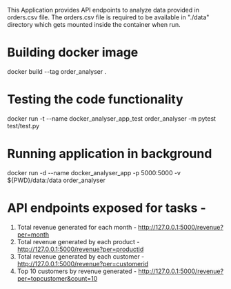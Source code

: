 This Application provides API endpoints to analyze data provided in orders.csv file.
The orders.csv file is required to be available in "./data" directory which gets mounted inside the container when run.

# Building docker image
docker build --tag order_analyser .

# Testing the code functionality
docker run -t --name docker_analyser_app_test order_analyser -m pytest test/test.py

# Running application in background
docker run -d --name docker_analyser_app -p 5000:5000 -v ${PWD}/data:/data order_analyser

# API endpoints exposed for tasks - 
1. Total revenue generated for each month - http://127.0.0.1:5000/revenue?per=month
2. Total revenue generated by each product - http://127.0.0.1:5000/revenue?per=productid
3. Total revenue generated by each customer - http://127.0.0.1:5000/revenue?per=customerid
4. Top 10 customers by revenue generated - http://127.0.0.1:5000/revenue?per=topcustomer&count=10
